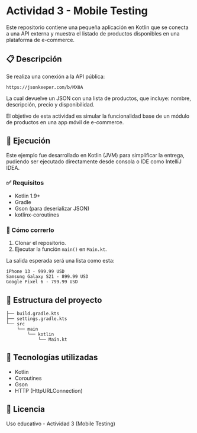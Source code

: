 
# Actividad 3 - Mobile Testing

Este repositorio contiene una pequeña aplicación en Kotlin que se conecta a una API externa y muestra el listado de productos disponibles en una plataforma de e-commerce.

## 📋 Descripción

Se realiza una conexión a la API pública:

```
https://jsonkeeper.com/b/MX0A
```

La cual devuelve un JSON con una lista de productos, que incluye: nombre, descripción, precio y disponibilidad.

El objetivo de esta actividad es simular la funcionalidad base de un módulo de productos en una app móvil de e-commerce.

## 🧪 Ejecución

Este ejemplo fue desarrollado en Kotlin (JVM) para simplificar la entrega, pudiendo ser ejecutado directamente desde consola o IDE como IntelliJ IDEA.

### ✅ Requisitos

- Kotlin 1.9+
- Gradle
- Gson (para deserializar JSON)
- kotlinx-coroutines

### 🚀 Cómo correrlo

1. Clonar el repositorio.
2. Ejecutar la función `main()` en `Main.kt`.

La salida esperada será una lista como esta:

```
iPhone 13 - 999.99 USD
Samsung Galaxy S21 - 899.99 USD
Google Pixel 6 - 799.99 USD
```

## 🧩 Estructura del proyecto

```
├── build.gradle.kts
├── settings.gradle.kts
└── src
    └── main
        └── kotlin
            └── Main.kt
```

## 🧠 Tecnologías utilizadas

- Kotlin
- Coroutines
- Gson
- HTTP (HttpURLConnection)

## 📄 Licencia

Uso educativo - Actividad 3 (Mobile Testing)
